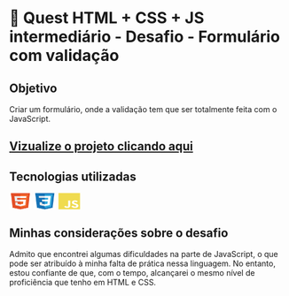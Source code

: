 # 📄 Quest HTML + CSS + JS intermediário - Desafio - Formulário com validação

## Objetivo

Criar um formulário, onde a validação tem que ser totalmente feita com o JavaScript.

## [Vizualize o projeto clicando aqui](https://yudiyamada.github.io/formulario-com-validacao/) ##

## Tecnologias utilizadas

<img align="center" alt="HTML" height="30" width="40" src="https://raw.githubusercontent.com/devicons/devicon/master/icons/html5/html5-original.svg"> <img align="center" alt="CSS" height="30" width="40" src="https://raw.githubusercontent.com/devicons/devicon/master/icons/css3/css3-original.svg"> <img align="center" alt="Js" height="30" width="40" src="https://raw.githubusercontent.com/devicons/devicon/master/icons/javascript/javascript-plain.svg">

## Minhas considerações sobre o desafio

Admito que encontrei algumas dificuldades na parte de JavaScript, o que pode ser atribuído à minha falta de prática nessa linguagem. No entanto, estou confiante de que, com o tempo, alcançarei o mesmo nível de proficiência que tenho em HTML e CSS.

